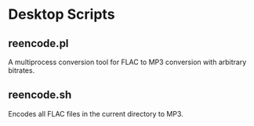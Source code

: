 Desktop Scripts
===============

reencode.pl
-----------

A multiprocess conversion tool for FLAC to MP3 conversion with arbitrary bitrates.

reencode.sh
-----------

Encodes all FLAC files in the current directory to MP3.
